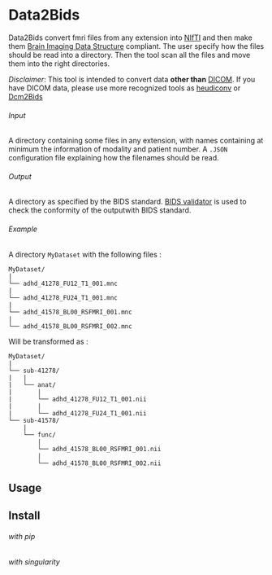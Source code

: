 # Data2Bids

Data2Bids convert fmri files from any extension into [NIfTI](https://nifti.nimh.nih.gov/nifti-1/) and then make them [Brain Imaging Data Structure](http://bids.neuroimaging.io/) compliant.
The user specify how the files should be read into a directory. Then the tool scan all the files and move them into the right directories.

*Disclaimer*: This tool is intended to convert data **other than** [DICOM](https://www.dicomstandard.org/about/). If you have DICOM data, please use more recognized tools as [heudiconv](https://github.com/nipy/heudiconv) or [Dcm2Bids](https://github.com/cbedetti/Dcm2Bids)

###### Input

A directory containing some files in any extension, with names containing at minimum the information of modality and patient number.
A `.JSON` configuration file explaining how the filenames should be read.

###### Output

A directory as specified by the BIDS standard.
[BIDS validator](https://github.com/bids-standard/bids-validator) is used to check the conformity of the outputwith BIDS standard.

###### Example

A directory `MyDataset` with the following files :
```
MyDataset/
|
└── adhd_41278_FU12_T1_001.mnc
|
└── adhd_41278_FU24_T1_001.mnc
|
└── adhd_41578_BL00_RSFMRI_001.mnc
|
└── adhd_41578_BL00_RSFMRI_002.mnc
```

Will be transformed as :

```
MyDataset/
|
└── sub-41278/
|   |
|   └── anat/
|       |
|       └── adhd_41278_FU12_T1_001.nii
|       |
|       └── adhd_41278_FU24_T1_001.nii
└── sub-41578/
    |
    └── func/
        |
        └── adhd_41578_BL00_RSFMRI_001.nii
        |
        └── adhd_41578_BL00_RSFMRI_002.nii
```

## Usage

## Install

###### with pip

###### with singularity
